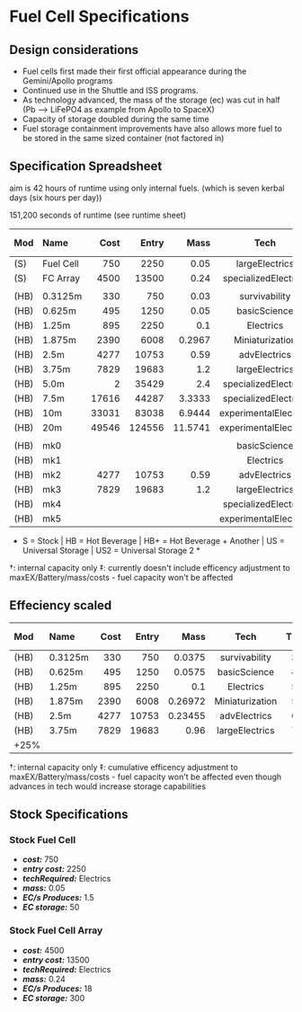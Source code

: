# Fuel Cell Specifications

## Design considerations

* Fuel cells first made their first official appearance during the Gemini/Apollo programs
* Continued use in the Shuttle and ISS programs.
* As technology advanced, the mass of the storage (ec) was cut in half (Pb --> LiFePO4 as example from Apollo to SpaceX)
* Capacity of storage doubled during the same time
* Fuel storage containment improvements have also allows more fuel to be stored in the same sized container (not factored in)

## Specification Spreadsheet

aim is 42 hours of runtime using only internal fuels. (which is seven kerbal days (six hours per day))

151,200 seconds of runtime (see runtime sheet)

| Mod  | Name      |  Cost |  Entry |    Mass |         Tech          |   TL | maxEC | Fuel (L) | RunTime† | Battery (EC) | efficiency‡ |
| :--- | :-------- | ----: | -----: | ------: | :-------------------: | ---: | ----: | :------: | -------: | -----------: | ----------: |
| (S)  | Fuel Cell |   750 |   2250 |    0.05 |    largeElectrics     |    7 |   1.5 |    -     |     0h0m |           50 |    baseline |
| (S)  | FC Array  |  4500 |  13500 |    0.24 | specializedElectrics  |    8 |    18 |    -     |     0h0m |          300 |    baseline |
|      |           |       |        |         |                       |      |       |          |          |              |             |
| (HB) | 0.3125m   |   330 |    750 |    0.03 |     survivability     |    3 | 0.375 |    5     |     0h0m |           10 |        -25% |
| (HB) | 0.625m    |   495 |   1250 |    0.05 |     basicScience      |    4 |  0.75 |    15    |     0h0m |           50 |        -15% |
| (HB) | 1.25m     |   895 |   2250 |     0.1 |       Electrics       |    5 |   1.5 |    30    |     0h0m |          100 |             |
| (HB) | 1.875m    |  2390 |   6008 |  0.2967 |    Miniaturization    |    5 |   4.5 |    90    |     0h0m |          300 |        +10% |
| (HB) | 2.5m      |  4277 |  10753 |    0.59 |     advElectrics      |    6 |     9 |   180    |     0h0m |          600 |        +15% |
| (HB) | 3.75m     |  7829 |  19683 |     1.2 |    largeElectrics     |    7 |    18 |   365    |     0h0m |         1225 |        +25% |
| (HB) | 5.0m      |     2 |  35429 |     2.4 | specializedElectrics  |    8 |    36 |   730    |     0h0m |         2427 |        +50% |
| (HB) | 7.5m      | 17616 |  44287 |  3.3333 | specializedElectrics  |    8 |    50 |   1010   |     0h0m |         3371 |        +75% |
| (HB) | 10m       | 33031 |  83038 |  6.9444 | experimentalElectrics |    9 |    75 |   1515   |     0h0m |         5056 |       +100% |
| (HB) | 20m       | 49546 | 124556 | 11.5741 | experimentalElectrics |    9 |   125 |   2530   |     0h0m |         8427 |      +200 % |
|      |           |       |        |         |                       |      |       |          |          |              |             |
| (HB) | mk0       |       |        |         |     basicScience      |    4 |       |          |     0h0m |              |        -25% |
| (HB) | mk1       |       |        |         |       Electrics       |    5 |       |          |     0h0m |              |        -15% |
| (HB) | mk2       |  4277 |  10753 |    0.59 |     advElectrics      |    6 |  8.85 |   180    |     0h0m |          600 |             |
| (HB) | mk3       |  7829 |  19683 |     1.2 |    largeElectrics     |    7 |    18 |   365    |     0h0m |         1225 |        +15% |
| (HB) | mk4       |       |        |         | specializedElectrics  |    8 |       |          |     0h0m |              |         +25 |
| (HB) | mk5       |       |        |         | experimentalElectrics |    9 |       |          |     0h0m |              |        +50% |

* S = Stock | HB = Hot Beverage | HB+ = Hot Beverage + Another | US =  Universal Storage | US2 =  Universal Storage 2 *

†: internal capacity only
‡: currently doesn't include efficency adjustment to maxEX/Battery/mass/costs - fuel capacity won't be affected

## Effeciency scaled

| Mod  | Name    | Cost | Entry |    Mass |      Tech       |   TL | maxEC | Fuel (L) | RunTime† | RunTime+EF† | Battery (EC) | efficiency‡ |
| :--- | :------ | ---: | ----: | ------: | :-------------: | ---: | ----: | :------: | -------: | -------: | -----------: | ----------: |
| (HB) | 0.3125m |  330 |   750 |  0.0375 |  survivability  |    3 |   0.1 |    20    |   22h 0m |   22h 0m |            7 |        -25% |
| (HB) | 0.625m  |  495 |  1250 |  0.0575 |  basicScience   |    4 | 0.125 |    40    |   35h 0m |   35h 0m |           50 |        -15% |
| (HB) | 1.25m   |  895 |  2250 |     0.1 |    Electrics    |    5 |  0.25 |    80    |   35h 0m |   35h 0m |          200 |             |
| (HB) | 1.875m  | 2390 |  6008 | 0.26972 | Miniaturization |    5 |   0.5 |   170    |   37h 0m |   42h 0m |          500 |        +10% |
| (HB) | 2.5m    | 4277 | 10753 | 0.23455 |  advElectrics   |    6 |   1.0 |   380    |   45h 0m |   53h 0m |         1000 |        +15% |
| (HB) | 3.75m   | 7829 | 19683 |    0.96 | largeElectrics  |    7 |   2.0 |   768    |   42h 0m |   57h 0m |         2000 |        +25% |
    +25% |

†: internal capacity only
‡: cumulative efficency adjustment to maxEX/Battery/mass/costs - fuel capacity won't be affected even though advances in tech would increase storage capabilities

## Stock Specifications

### Stock Fuel Cell

* ***cost:*** 750
* ***entry cost:*** 2250
* ***techRequired:*** Electrics
* ***mass:*** 0.05
* ***EC/s Produces:*** 1.5
* ***EC storage:*** 50

### Stock Fuel Cell Array

* ***cost:*** 4500
* ***entry cost:*** 13500
* ***techRequired:*** Electrics
* ***mass:*** 0.24
* ***EC/s Produces:*** 18
* ***EC storage:*** 300
